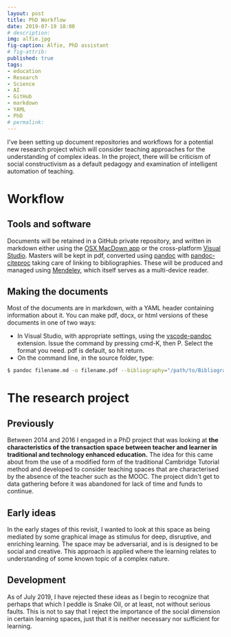 ```yaml
---
layout: post
title: PhD Workflow
date: 2019-07-19 18:00
# description: 
img: alfie.jpg
fig-caption: Alfie, PhD assistant
# fig-attrib: 
published: true
tags:
- education
- Research
- Science
- AI
- GitHub
- markdown
- YAML
- PhD
# permalink:
---
```

I've been setting up document repositories and workflows for a potential new research project which will consider teaching approaches for the understanding of complex ideas. In the project, there will be criticism of social constructivism as a default pedagogy and examination of intelligent automation of teaching.

# Workflow
## Tools and software
Documents will be retained in a GitHub private repository, and written in markdown either using the [OSX MacDown app](https://macdown.uranusjr.com/) or the cross-platform [Visual Studio](https://visualstudio.microsoft.com/). Masters will be kept in pdf, converted using [pandoc](https://pandoc.org/) with [pandoc-citeproc](https://github.com/jgm/pandoc-citeproc) taking care of linking to bibliographies. These will be produced and managed using [Mendeley](https://www.mendeley.com), which itself serves as a multi-device reader.

## Making the documents
Most of the documents are in markdown, with a YAML header containing information about it. You can make pdf, docx, or html versions of these documents in one of two ways:

* In Visual Studio, with appropriate settings, using the [vscode-pandoc](https://github.com/dfinke/vscode-pandoc) extension. Issue the command by pressing cmd-K, then P. Select the format you need. pdf is default, so hit return.
* On the command line, in the source folder, type:

```sh
$ pandoc filename.md -o filename.pdf --bibliography="/path/to/Bibliographies/PhD.bib"
```
# The research project
## Previously
Between 2014 and 2016 I engaged in a PhD project that was looking at **the characteristics of the transaction space between teacher and learner in traditional and technology enhanced education.** The idea for this came about from the use of a modified form of the traditional Cambridge Tutorial method and developed to consider teaching spaces that are characterised by the absence of the teacher such as the MOOC. The project didn't get to data gathering before it was abandoned for lack of time and funds to continue.

## Early ideas
In the early stages of this revisit, I wanted to look at this space as being mediated by some graphical image as stimulus for deep, disruptive, and enriching learning. The space may be adversarial, and is is designed to be social and creative. This approach is applied where the learning relates to understanding of some known topic of a complex nature.

## Development
As of July 2019, I have rejected these ideas as I begin to recognize that perhaps that which I peddle is Snake Oil, or at least, not without serious faults. This is not to say that I reject the importance of the social dimension in certain learning spaces, just that it is neither necessary nor sufficient for learning.
